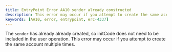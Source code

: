 ```yaml
---
title: EntryPoint Error AA10 sender already constructed
description: This error may occur if you attempt to create the same account multiple times
keywords: [AA10, error, entrypoint, erc-4337]
---
```


The `sender` has already already created, so initCode does not need to be included in the user operation. This error may occur if you attempt to create the same account multiple times.